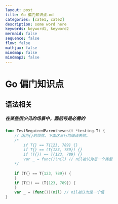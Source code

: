 ```yaml
---
layout: post
title: Go 偏门知识点.md
categories: [cate1, cate2]
description: some word here
keywords: keyword1, keyword2
mermaid: false
sequence: false
flow: false
mathjax: false
mindmap: false
mindmap2: false
---
```

# Go 偏门知识点

## 语法相关

##### 在某些很少见的场景中，圆括号是必需的

```go
func TestRequiredParentheses(t *testing.T) {
	// 因为{}的烦扰，下面这三行均编译失败。
	/*
		if T{} == T{123, 789} {}
		if T{} == (T{123, 789}) {}
		if (T{}) == T{123, 789} {}
		var _ = func()(nil) // nil被认为是一个类型
	*/
	
	if (T{} == T{123, 789}) {
	}
	if (T{}) == (T{123, 789}) {
	}
	var _ = (func())(nil) // nil被认为是一个值
}
```
